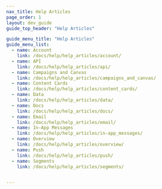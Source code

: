```yaml
---
nav_title: Help Articles
page_order: 1
layout: dev_guide
guide_top_header: "Help Articles"

guide_menu_title: "Help Articles"
guide_menu_list:
  - name: Account
    link: /docs/help/help_articles/account/
  - name: API
    link: /docs/help/help_articles/api/
  - name: Campaigns and Canvas
    link: /docs/help/help_articles/campaigns_and_canvas/
  - name: Content Cards
    link: /docs/help/help_articles/content_cards/
  - name: Data
    link: /docs/help/help_articles/data/
  - name: Docs
    link: /docs/help/help_articles/docs/
  - name: Email
    link: /docs/help/help_articles/email/
  - name: In-App Messages
    link: /docs/help/help_articles/in-app_messages/
  - name: Overview
    link: /docs/help/help_articles/overview/
  - name: Push
    link: /docs/help/help_articles/push/
  - name: Segments
    link: /docs/help/help_articles/segments/


---
```

